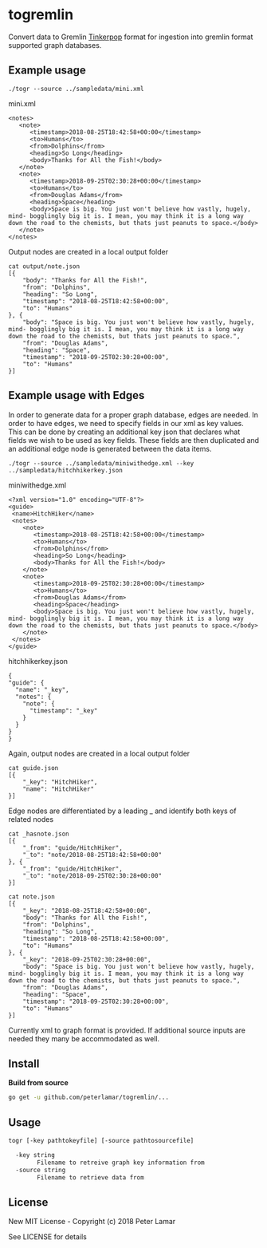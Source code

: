 # togremlin

Convert data to Gremlin [Tinkerpop](http://tinkerpop.apache.org/) format for
ingestion into gremlin format supported graph databases.

## Example usage

```
./togr --source ../sampledata/mini.xml
```

mini.xml
```
<notes>
   <note>
      <timestamp>2018-08-25T18:42:58+00:00</timestamp>
      <to>Humans</to>
      <from>Dolphins</from>
      <heading>So Long</heading>
      <body>Thanks for All the Fish!</body>
   </note>
   <note>
      <timestamp>2018-09-25T02:30:28+00:00</timestamp>
      <to>Humans</to>
      <from>Douglas Adams</from>
      <heading>Space</heading>
      <body>Space is big. You just won't believe how vastly, hugely, mind- bogglingly big it is. I mean, you may think it is a long way down the road to the chemists, but thats just peanuts to space.</body>
   </note>
</notes>
```

Output nodes are created in a local output folder

```
cat output/note.json
[{
	"body": "Thanks for All the Fish!",
	"from": "Dolphins",
	"heading": "So Long",
	"timestamp": "2018-08-25T18:42:58+00:00",
	"to": "Humans"
}, {
	"body": "Space is big. You just won't believe how vastly, hugely, mind- bogglingly big it is. I mean, you may think it is a long way down the road to the chemists, but thats just peanuts to space.",
	"from": "Douglas Adams",
	"heading": "Space",
	"timestamp": "2018-09-25T02:30:28+00:00",
	"to": "Humans"
}]
```

## Example usage with Edges

In order to generate data for a proper graph database, edges are needed. In order to have edges, we need to specify fields in our xml as key values. This can be done by creating an additional key json that declares what fields we wish to be used as key fields. These fields are then duplicated and an additional edge node is generated between the data items.

```
./togr --source ../sampledata/miniwithedge.xml --key ../sampledata/hitchhikerkey.json
```

miniwithedge.xml

```
<?xml version="1.0" encoding="UTF-8"?>
<guide>
 <name>HitchHiker</name>
 <notes>
    <note>
       <timestamp>2018-08-25T18:42:58+00:00</timestamp>
       <to>Humans</to>
       <from>Dolphins</from>
       <heading>So Long</heading>
       <body>Thanks for All the Fish!</body>
    </note>
    <note>
       <timestamp>2018-09-25T02:30:28+00:00</timestamp>
       <to>Humans</to>
       <from>Douglas Adams</from>
       <heading>Space</heading>
       <body>Space is big. You just won't believe how vastly, hugely, mind- bogglingly big it is. I mean, you may think it is a long way down the road to the chemists, but thats just peanuts to space.</body>
    </note>
 </notes>
</guide>
```

hitchhikerkey.json

```
{
"guide": {
  "name": "_key",
  "notes": {
    "note": {
      "timestamp": "_key"
    }
  }
}
}
```

Again, output nodes are created in a local output folder

```
cat guide.json
[{
	"_key": "HitchHiker",
	"name": "HitchHiker"
}]
```

Edge nodes are differentiated by a leading _ and identify
both keys of related nodes

```
cat _hasnote.json
[{
	"_from": "guide/HitchHiker",
	"_to": "note/2018-08-25T18:42:58+00:00"
}, {
	"_from": "guide/HitchHiker",
	"_to": "note/2018-09-25T02:30:28+00:00"
}]
```


```
cat note.json
[{
	"_key": "2018-08-25T18:42:58+00:00",
	"body": "Thanks for All the Fish!",
	"from": "Dolphins",
	"heading": "So Long",
	"timestamp": "2018-08-25T18:42:58+00:00",
	"to": "Humans"
}, {
	"_key": "2018-09-25T02:30:28+00:00",
	"body": "Space is big. You just won't believe how vastly, hugely, mind- bogglingly big it is. I mean, you may think it is a long way down the road to the chemists, but thats just peanuts to space.",
	"from": "Douglas Adams",
	"heading": "Space",
	"timestamp": "2018-09-25T02:30:28+00:00",
	"to": "Humans"
}]
```

Currently xml to graph format is provided. If additional source inputs are
needed they many be accommodated as well.

## Install

**Build from source**

```bash
go get -u github.com/peterlamar/togremlin/...
```

## Usage

```bash
togr [-key pathtokeyfile] [-source pathtosourcefile]

  -key string
    	Filename to retreive graph key information from
  -source string
    	Filename to retrieve data from
```

## License

New MIT License - Copyright (c) 2018 Peter Lamar  

See LICENSE for details
